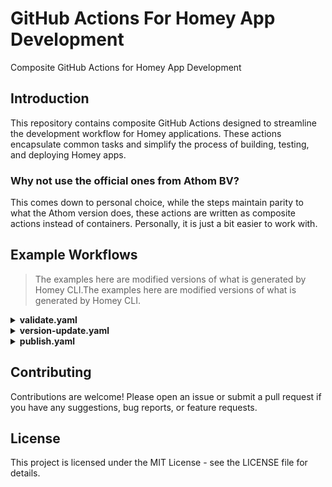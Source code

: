 # GitHub Actions For Homey App Development

Composite GitHub Actions for Homey App Development

## Introduction

This repository contains composite GitHub Actions designed to streamline the
development workflow for Homey applications. These actions encapsulate common
tasks and simplify the process of building, testing, and deploying Homey apps.

### Why not use the official ones from Athom BV?

This comes down to personal choice, while the steps maintain parity to what the Athom version does,
these actions are written as composite actions instead of containers. Personally, it is just a bit
easier to work with.

## Example Workflows

> The examples here are modified versions of what is generated by Homey CLI.The examples here are modified versions of
> what is generated by Homey CLI.

<details>
<summary><b>validate.yaml</b></summary>
<p>

```yaml
name: Validate Homey App
on:
  workflow_dispatch:
    inputs:
      level:
        type: choice
        description: Validation Level
        required: true
        default: debug
        options:
          - debug
          - publish
          - verified
  push:
  pull_request:

jobs:
  main:
    name: Validate Homey App
    runs-on: ubuntu-latest
    steps:
      - uses: actions/checkout@v4

      - uses: abn/github-action-homey-app/setup@main

      - uses: abn/github-action-homey-app/validate@main
        with:
          level: "verified"
```
</p>
</details>

<details>
<summary><b>version-update.yaml</b></summary>
<p>

```yaml
name: Update Homey App Version
on:
  workflow_dispatch:
    inputs:
      version:
        type: choice
        description: Version
        required: true
        default: patch
        options:
          - major
          - minor
          - patch
      changelog:
        type: string
        description: Changelog
        required: true

# Needed in order to push the commit and create a release
permissions:
  contents: write

jobs:
  main:
    name: Update Homey App Version
    runs-on: ubuntu-latest
    steps:
      - uses: actions/checkout@v4

      - uses: abn/github-action-homey-app/setup@main

      - uses: abn/github-action-homey-app/version@main
        id: version-update
        with:
          changelog: "${{ inputs.changelog }}"
          next: "${{ inputs.version }}"

      - name: Commit & Push
        uses: stefanzweifel/git-auto-commit-action@v5
        with:
          file_pattern: ".homeychangelog.json .homeycompose/app.json app.json"
          commit_message: "Update Homey App Version to v${{ steps.version-update.outputs.new-version }}"

      - name: Create Release
        uses: ncipollo/release-action@v1
        with:
          tag: "v${{ steps.version-update.outputs.new-version }}"
          generateReleaseNotes: true
          makeLatest: true
```
</p>
</details>

<details>
<summary><b>publish.yaml</b></summary>
<p>

```yaml
name: Publish Homey App
on:
  workflow_dispatch:
  release:
    type: published

jobs:
  main:
    name: Publish Homey App
    runs-on: ubuntu-latest
    steps:
      - uses: actions/checkout@v4

      - uses: abn/github-action-homey-app/setup@main

      - uses: abn/github-action-homey-app/publish@main
        id: publish
        with:
          personal_access_token: ${{ secrets.HOMEY_PAT }}
```
</p>
</details>



## Contributing

Contributions are welcome\! Please open an issue or submit a pull request if you
have any suggestions, bug reports, or feature requests.

## License

This project is licensed under the MIT License - see the LICENSE file for
details.
